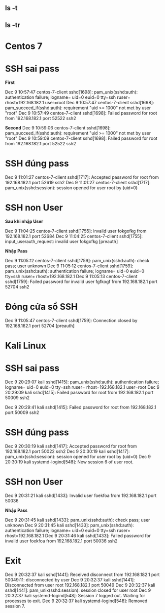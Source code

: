 ## ls -t
## ls -tr


# Centos 7
# SSH sai pass
**First**

Dec  9 10:57:47 centos-7-client sshd[1698]: pam_unix(sshd:auth): authentication failure; logname= uid=0 euid=0 tty=ssh ruser= rhost=192.168.182.1  user=root
Dec  9 10:57:47 centos-7-client sshd[1698]: pam_succeed_if(sshd:auth): requirement "uid >= 1000" not met by user "root"
Dec  9 10:57:49 centos-7-client sshd[1698]: Failed password for root from 192.168.182.1 port 52522 ssh2


**Second**
Dec  9 10:59:06 centos-7-client sshd[1698]: pam_succeed_if(sshd:auth): requirement "uid >= 1000" not met by user "root"
Dec  9 10:59:09 centos-7-client sshd[1698]: Failed password for root from 192.168.182.1 port 52522 ssh2

# SSH đúng pass

Dec  9 11:01:27 centos-7-client sshd[1717]: Accepted password for root from 192.168.182.1 port 52619 ssh2
Dec  9 11:01:27 centos-7-client sshd[1717]: pam_unix(sshd:session): session opened for user root by (uid=0)


# SSH non User

**Sau khi nhập User**

Dec  9 11:04:25 centos-7-client sshd[1755]: Invalid user fokgofkg from 192.168.182.1 port 52684
Dec  9 11:04:25 centos-7-client sshd[1755]: input_userauth_request: invalid user fokgofkg [preauth]

**Nhập Pass**

Dec  9 11:05:12 centos-7-client sshd[1759]: pam_unix(sshd:auth): check pass; user unknown
Dec  9 11:05:12 centos-7-client sshd[1759]: pam_unix(sshd:auth): authentication failure; logname= uid=0 euid=0 tty=ssh ruser= rhost=192.168.182.1
Dec  9 11:05:13 centos-7-client sshd[1759]: Failed password for invalid user fgfkogf from 192.168.182.1 port 52704 ssh2


# Đóng cửa sổ SSH

Dec  9 11:05:47 centos-7-client sshd[1759]: Connection closed by 192.168.182.1 port 52704 [preauth]






# Kali Linux

# SSH sai pass
Dec  9 20:29:07 kali sshd[1415]: pam_unix(sshd:auth): authentication failure; logname= uid=0 euid=0 tty=ssh ruser= rhost=192.168.182.1  user=root
Dec  9 20:29:09 kali sshd[1415]: Failed password for root from 192.168.182.1 port 50009 ssh2



Dec  9 20:29:41 kali sshd[1415]: Failed password for root from 192.168.182.1 port 50009 ssh2


# SSH đúng pass

Dec  9 20:30:19 kali sshd[1417]: Accepted password for root from 192.168.182.1 port 50022 ssh2
Dec  9 20:30:19 kali sshd[1417]: pam_unix(sshd:session): session opened for user root by (uid=0)
Dec  9 20:30:19 kali systemd-logind[548]: New session 6 of user root.



# SSH non User
Dec  9 20:31:21 kali sshd[1433]: Invalid user foekfoa from 192.168.182.1 port 50036

**Nhập Pass**

Dec  9 20:31:45 kali sshd[1433]: pam_unix(sshd:auth): check pass; user unknown
Dec  9 20:31:45 kali sshd[1433]: pam_unix(sshd:auth): authentication failure; logname= uid=0 euid=0 tty=ssh ruser= rhost=192.168.182.1 
Dec  9 20:31:46 kali sshd[1433]: Failed password for invalid user foekfoa from 192.168.182.1 port 50036 ssh2


# Exit

Dec  9 20:32:37 kali sshd[1441]: Received disconnect from 192.168.182.1 port 50049:11: disconnected by user
Dec  9 20:32:37 kali sshd[1441]: Disconnected from user root 192.168.182.1 port 50049
Dec  9 20:32:37 kali sshd[1441]: pam_unix(sshd:session): session closed for user root
Dec  9 20:32:37 kali systemd-logind[548]: Session 7 logged out. Waiting for processes to exit.
Dec  9 20:32:37 kali systemd-logind[548]: Removed session 7.
